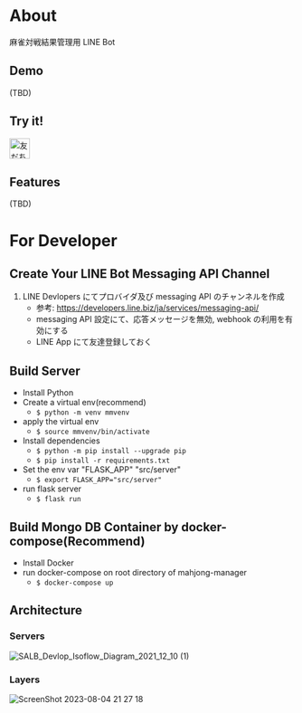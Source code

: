# About
麻雀対戦結果管理用 LINE Bot

## Demo
(TBD)
## Try it!
<a href="https://lin.ee/JzAiLbG"><img src="https://scdn.line-apps.com/n/line_add_friends/btn/ja.png" alt="友だち追加" height="36" border="0"></a>

## Features
(TBD)

# For Developer
## Create Your LINE Bot Messaging API Channel
1. LINE Devlopers にてプロバイダ及び messaging API のチャンネルを作成
   - 参考: https://developers.line.biz/ja/services/messaging-api/
   - messaging API 設定にて、応答メッセージを無効, webhook の利用を有効にする
   - LINE App にて友達登録しておく

## Build Server
- Install Python
- Create a virtual env(recommend)
  - `$ python -m venv mmvenv`
- apply the virtual env
  - `$ source mmvenv/bin/activate`
- Install dependencies
  - `$ python -m pip install --upgrade pip`
  - `$ pip install -r requirements.txt`
- Set the env var "FLASK_APP" "src/server"
  - `$ export FLASK_APP="src/server"`
- run flask server
  - `$ flask run`

## Build Mongo DB Container by docker-compose(Recommend)
- Install Docker
- run docker-compose on root directory of mahjong-manager
  - `$ docker-compose up`


## Architecture
### Servers
![SALB_Devlop_Isoflow_Diagram_2021_12_10 (1)](https://github.com/fezzlk/mahjong-manager-bot/assets/38426468/00731ee3-07bd-4e37-958d-2c35cb312b3c)

### Layers
![ScreenShot 2023-08-04 21 27 18](https://github.com/fezzlk/mahjong-manager-bot/assets/38426468/447e3264-3c16-4cb6-85f6-bd3f3d66b1a0)
